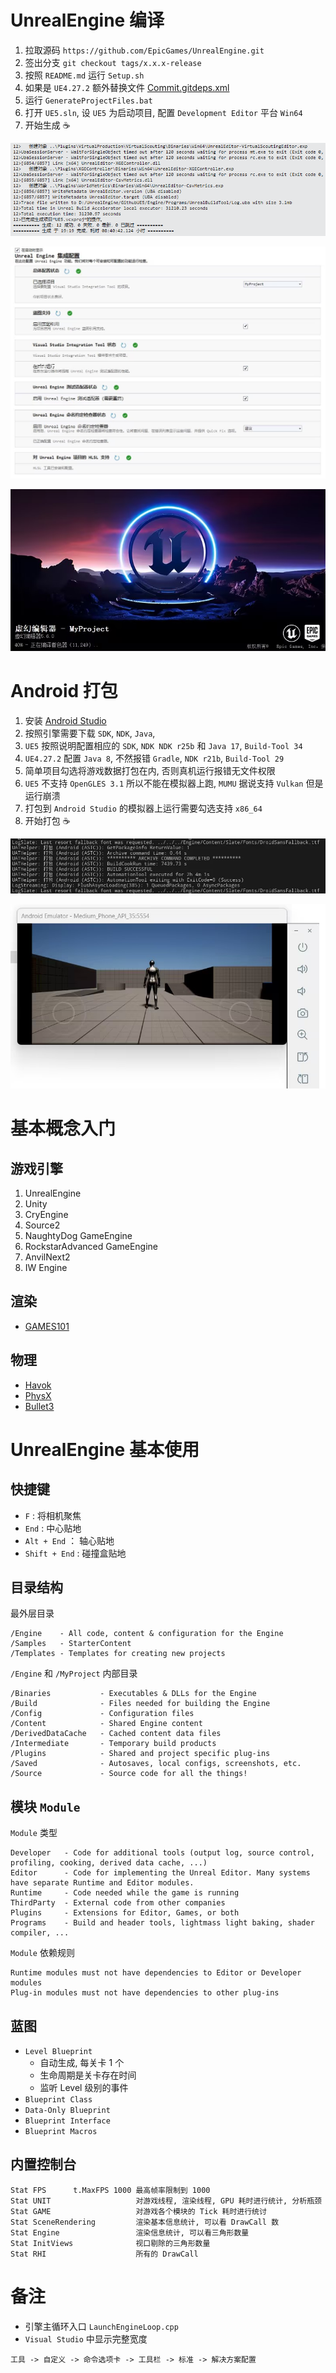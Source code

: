 
# UnrealEngine 编译

1. 拉取源码 `https://github.com/EpicGames/UnrealEngine.git`
2. 签出分支 `git checkout tags/x.x.x-release`
3. 按照 `README.md` 运行 `Setup.sh`
4. 如果是 `UE4.27.2` 额外替换文件 [Commit.gitdeps.xml](https://github.com/EpicGames/UnrealEngine/releases/tag/4.27.2-release)
5. 运行 `GenerateProjectFiles.bat`
6. 打开 `UE5.sln`, 设 `UE5` 为启动项目, 配置 `Development Editor` 平台 `Win64`
7. 开始生成 :coffee:

![](./imges/01.01.jpg)

![](./imges/01.03.jpg)

![](./imges/01.04.jpg)

# Android 打包

1. 安装 [Android Studio](https://developer.android.com/studio/archive)
2. 按照引擎需要下载 `SDK`, `NDK`, `Java`,
3.  `UE5` 按照说明配置相应的 `SDK`, `NDK NDK r25b` 和 `Java 17`, `Build-Tool 34`
4. `UE4.27.2` 配置 `Java 8`, 不然报错 `Gradle`, `NDK r21b`, `Build-Tool 29`
5. 简单项目勾选将游戏数据打包在内, 否则真机运行报错无文件权限
6. `UE5` 不支持 `OpenGLES 3.1` 所以不能在模拟器上跑, `MUMU` 据说支持 `Vulkan` 但是运行崩溃
7. 打包到 `Android Studio` 的模拟器上运行需要勾选支持 `x86_64`
8. 开始打包 :coffee:

![](./imges/01.05.jpg)

![](./imges/01.06.jpg)

# 基本概念入门

## 游戏引擎

1. UnrealEngine
2. Unity
3. CryEngine
4. Source2
5. NaughtyDog GameEngine
6. RockstarAdvanced GameEngine
7. AnvilNext2
8. IW Engine

## 渲染

- [GAMES101](https://sites.cs.ucsb.edu/~lingqi/teaching/games101.html)

## 物理

- [Havok](https://www.havok.com/)
- [PhysX](https://github.com/NVIDIAGameWorks/PhysX)
- [Bullet3](https://github.com/bulletphysics/bullet3)

# UnrealEngine 基本使用

## 快捷键

- `F` : 将相机聚焦
- `End` : 中心贴地
- `Alt + End` ： 轴心贴地
- `Shift + End` : 碰撞盒贴地

## 目录结构


最外层目录

```
/Engine    - All code, content & configuration for the Engine
/Samples   - StarterContent
/Templates - Templates for creating new projects
```

`/Engine` 和 `/MyProject` 内部目录
```
/Binaries           - Executables & DLLs for the Engine
/Build              - Files needed for building the Engine
/Config             - Configuration files
/Content            - Shared Engine content
/DerivedDataCache   - Cached content data files
/Intermediate       - Temporary build products
/Plugins            - Shared and project specific plug-ins
/Saved              - Autosaves, local configs, screenshots, etc.
/Source             - Source code for all the things!
```


## 模块 `Module`

`Module` 类型
```
Developer   - Code for additional tools (output log, source control, profiling, cooking, derived data cache, ...)
Editor      - Code for implementing the Unreal Editor. Many systems have separate Runtime and Editor modules.
Runtime     - Code needed while the game is running
ThirdParty  - External code from other companies
Plugins     - Extensions for Editor, Games, or both
Programs    - Build and header tools, lightmass light baking, shader compiler, ...
```

`Module` 依赖规则
```
Runtime modules must not have dependencies to Editor or Developer modules
Plug-in modules must not have dependencies to other plug-ins
```



## 蓝图

- `Level Blueprint`
    - 自动生成, 每关卡 1 个
    - 生命周期是关卡存在时间
    - 监听 Level 级别的事件
- `Blueprint Class`
- `Data-Only Blueprint`
- `Blueprint Interface`
- `Blueprint Macros`


## 内置控制台

```
Stat FPS      t.MaxFPS 1000 最高帧率限制到 1000
Stat UNIT                   对游戏线程, 渲染线程, GPU 耗时进行统计, 分析瓶颈
Stat GAME                   对游戏各个模块的 Tick 耗时进行统讨
Stat SceneRendering         渲染基本信息统计, 可以看 DrawCall 数
Stat Engine                 渲染信息统计, 可以看三角形数量
Stat InitViews              视口剔除的三角形数量
Stat RHI                    所有的 DrawCall
```

# 备注

- 引擎主循环入口 `LaunchEngineLoop.cpp`
- `Visual Studio` 中显示完整宽度
```
工具 -> 自定义 -> 命令选项卡 -> 工具栏 -> 标准 -> 解决方案配置
```







